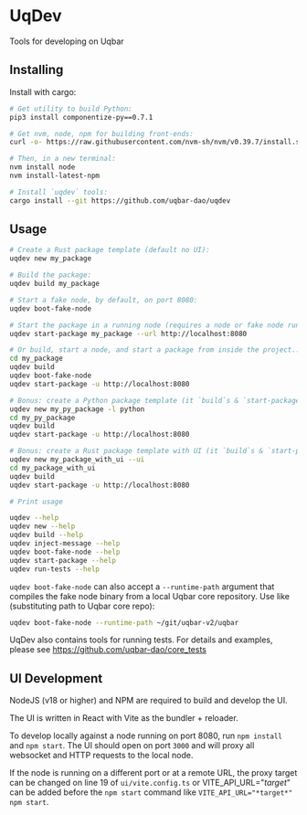 # UqDev

Tools for developing on Uqbar

## Installing

Install with cargo:

```bash
# Get utility to build Python:
pip3 install componentize-py==0.7.1

# Get nvm, node, npm for building front-ends:
curl -o- https://raw.githubusercontent.com/nvm-sh/nvm/v0.39.7/install.sh | bash

# Then, in a new terminal:
nvm install node
nvm install-latest-npm

# Install `uqdev` tools:
cargo install --git https://github.com/uqbar-dao/uqdev
```

## Usage

```bash
# Create a Rust package template (default no UI):
uqdev new my_package

# Build the package:
uqdev build my_package

# Start a fake node, by default, on port 8080:
uqdev boot-fake-node

# Start the package in a running node (requires a node or fake node running at port given in --url):
uqdev start-package my_package --url http://localhost:8080

# Or build, start a node, and start a package from inside the project...
cd my_package
uqdev build
uqdev boot-fake-node
uqdev start-package -u http://localhost:8080

# Bonus: create a Python package template (it `build`s & `start-package`s just like a Rust package!):
uqdev new my_py_package -l python
cd my_py_package
uqdev build
uqdev start-package -u http://localhost:8080

# Bonus: create a Rust package template with UI (it `build`s & `start-package`s just like a Rust package!):
uqdev new my_package_with_ui --ui
cd my_package_with_ui
uqdev build
uqdev start-package -u http://localhost:8080

# Print usage

uqdev --help
uqdev new --help
uqdev build --help
uqdev inject-message --help
uqdev boot-fake-node --help
uqdev start-package --help
uqdev run-tests --help
```

`uqdev boot-fake-node` can also accept a `--runtime-path` argument that compiles the fake node binary from a local Uqbar core repository.
Use like (substituting path to Uqbar core repo):

```bash
uqdev boot-fake-node --runtime-path ~/git/uqbar-v2/uqbar
```

UqDev also contains tools for running tests.
For details and examples, please see https://github.com/uqbar-dao/core_tests

## UI Development

NodeJS (v18 or higher) and NPM are required to build and develop the UI.

The UI is written in React with Vite as the bundler + reloader.

To develop locally against a node running on port 8080, run `npm install` and `npm start`. The UI should open on port `3000` and will proxy all websocket and HTTP requests to the local node.

If the node is running on a different port or at a remote URL, the proxy target can be changed on line 19 of `ui/vite.config.ts` or VITE_API_URL="*target*" can be added before the `npm start` command like `VITE_API_URL="*target*" npm start`.
